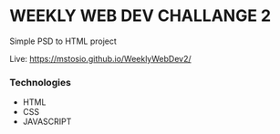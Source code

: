 WEEKLY WEB DEV CHALLANGE 2
===
Simple PSD to HTML project

Live: https://mstosio.github.io/WeeklyWebDev2/

### Technologies
* HTML
* CSS
* JAVASCRIPT
